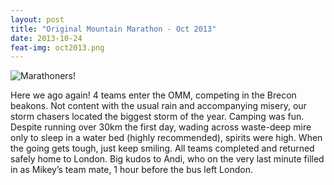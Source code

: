 ```yaml
---
layout: post
title: "Original Mountain Marathon - Oct 2013"
date: 2013-10-24
feat-img: oct2013.png
---
```


![Marathoners!](../../../img/posts/oct2013.png)

Here we ago again! 4 teams enter the OMM, competing in the Brecon beakons. Not content with the usual rain and accompanying misery, our storm chasers located the biggest storm of the year. Camping was fun. Despite running over 30km the first day, wading across waste-deep mire only to sleep in a water bed (highly recommended), spirits were high. When the going gets tough, just keep smiling. All teams completed and returned safely home to London. Big kudos to Andi, who on the very last  minute filled in as Mikey’s team mate, 1 hour before the bus left London.